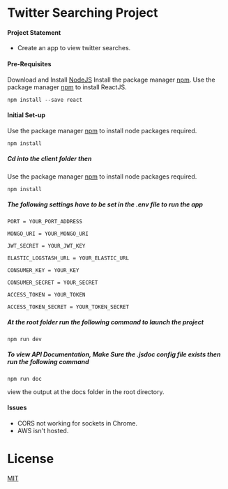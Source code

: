 # Twitter Searching Project
#### Project Statement
- Create an app to view twitter searches.
#### Pre-Requisites
Download and Install [NodeJS](https://nodejs.org/en/)
Install the package manager [npm](http://npmjs.com/).
Use the package manager [npm](http://npmjs.com/) to install ReactJS.
```npm
npm install --save react
```
#### Initial Set-up
Use the package manager [npm](http://npmjs.com/) to install node packages required.
```npm
npm install
```
##### Cd into the client folder then
Use the package manager [npm](http://npmjs.com/) to install node packages required.
```npm
npm install
```
##### The following settings have to be set in the .env file to run the app
```
PORT = YOUR_PORT_ADDRESS

MONGO_URI = YOUR_MONGO_URI

JWT_SECRET = YOUR_JWT_KEY

ELASTIC_LOGSTASH_URL = YOUR_ELASTIC_URL

CONSUMER_KEY = YOUR_KEY

CONSUMER_SECRET = YOUR_SECRET

ACCESS_TOKEN = YOUR_TOKEN

ACCESS_TOKEN_SECRET = YOUR_TOKEN_SECRET
```

##### At the root folder run the following command to launch the project
```npm
npm run dev
```
##### To view API Documentation, Make Sure the .jsdoc config file exists then run the following command
```npm
npm run doc
```
view the output at the docs folder in the root directory.

#### Issues
- CORS not working for sockets in Chrome.
- AWS isn't hosted.

# License
[MIT](https://choosealicense.com/licenses/mit/)